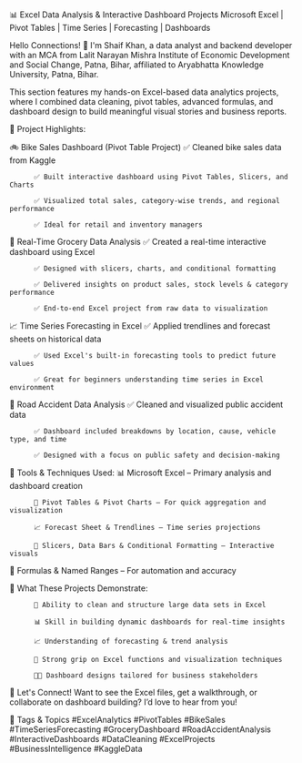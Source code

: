 📊 Excel Data Analysis & Interactive Dashboard Projects
Microsoft Excel | Pivot Tables | Time Series | Forecasting | Dashboards

Hello Connections! 👋
I'm Shaif Khan, a data analyst and backend developer with an MCA from Lalit Narayan Mishra Institute of Economic Development and Social Change, Patna, Bihar, affiliated to Aryabhatta Knowledge University, Patna, Bihar.

This section features my hands-on Excel-based data analytics projects, where I combined data cleaning, pivot tables, advanced formulas, and dashboard design to build meaningful visual stories and business reports.

🧾 Project Highlights:

🚲 Bike Sales Dashboard (Pivot Table Project)
          ✅ Cleaned bike sales data from Kaggle
          
          ✅ Built interactive dashboard using Pivot Tables, Slicers, and Charts
          
          ✅ Visualized total sales, category-wise trends, and regional performance
          
          ✅ Ideal for retail and inventory managers

🛒 Real-Time Grocery Data Analysis
          ✅ Created a real-time interactive dashboard using Excel
          
          ✅ Designed with slicers, charts, and conditional formatting
          
          ✅ Delivered insights on product sales, stock levels & category performance
          
          ✅ End-to-end Excel project from raw data to visualization

📈 Time Series Forecasting in Excel
          ✅ Applied trendlines and forecast sheets on historical data
          
          ✅ Used Excel's built-in forecasting tools to predict future values
          
          ✅ Great for beginners understanding time series in Excel environment

🚧 Road Accident Data Analysis
          ✅ Cleaned and visualized public accident data
          
          ✅ Dashboard included breakdowns by location, cause, vehicle type, and time
          
          ✅ Designed with a focus on public safety and decision-making

🧰 Tools & Techniques Used:
          📊 Microsoft Excel – Primary analysis and dashboard creation
          
          📑 Pivot Tables & Pivot Charts – For quick aggregation and visualization
          
          📈 Forecast Sheet & Trendlines – Time series projections
          
          🎨 Slicers, Data Bars & Conditional Formatting – Interactive visuals

📌 Formulas & Named Ranges – For automation and accuracy

🎯 What These Projects Demonstrate:

          🧹 Ability to clean and structure large data sets in Excel
          
          📊 Skill in building dynamic dashboards for real-time insights
          
          📈 Understanding of forecasting & trend analysis
          
          🧠 Strong grip on Excel functions and visualization techniques
          
          🧑‍💼 Dashboard designs tailored for business stakeholders

🔗 Let's Connect!
Want to see the Excel files, get a walkthrough, or collaborate on dashboard building? I’d love to hear from you!

📌 Tags & Topics
#ExcelAnalytics #PivotTables #BikeSales #TimeSeriesForecasting #GroceryDashboard #RoadAccidentAnalysis #InteractiveDashboards #DataCleaning #ExcelProjects #BusinessIntelligence #KaggleData

